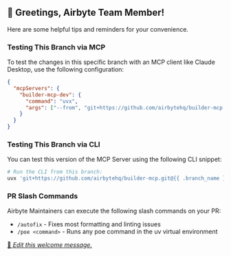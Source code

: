 ## 👋 Greetings, Airbyte Team Member!

Here are some helpful tips and reminders for your convenience.

### Testing This Branch via MCP

To test the changes in this specific branch with an MCP client like Claude Desktop, use the following configuration:

```json
{
  "mcpServers": {
    "builder-mcp-dev": {
      "command": "uvx",
      "args": ["--from", "git+https://github.com/airbytehq/builder-mcp.git@devin/1753831735-basic-mcp-implementation", "builder-mcp"]
    }
  }
}
```

### Testing This Branch via CLI

You can test this version of the MCP Server using the following CLI snippet:

```bash
# Run the CLI from this branch:
uvx 'git+https://github.com/airbytehq/builder-mcp.git@{{ .branch_name }}#egg=airbyte-builder-mcp' --help
```

### PR Slash Commands

Airbyte Maintainers can execute the following slash commands on your PR:

- `/autofix` - Fixes most formatting and linting issues
- `/poe <command>` - Runs any poe command in the uv virtual environment

[📝 _Edit this welcome message._](https://github.com/airbytehq/builder-mcp/blob/main/.github/pr-welcome-internal.md)
